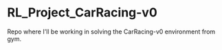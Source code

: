 # RL_Project_CarRacing-v0
Repo where I'll be working in solving the CarRacing-v0 environment from gym.
